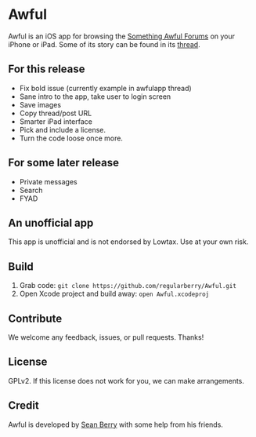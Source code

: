 Awful
=====

Awful is an iOS app for browsing the [Something Awful Forums][forums] on your iPhone or iPad. Some of its story can be found in its [thread][].

[forums]: http://forums.somethingawful.com
[thread]: http://forums.somethingawful.com/showthread.php?threadid=3381510

For this release
----------------
* Fix bold issue (currently example in awfulapp thread)
* Sane intro to the app, take user to login screen
* Save images
* Copy thread/post URL
* Smarter iPad interface
* Pick and include a license.
* Turn the code loose once more.

For some later release
----------------------
* Private messages
* Search
* FYAD

An unofficial app
-----------------

This app is unofficial and is not endorsed by Lowtax. Use at your own risk.

Build
-----

1. Grab code: `git clone https://github.com/regularberry/Awful.git`
2. Open Xcode project and build away: `open Awful.xcodeproj`

Contribute
----------

We welcome any feedback, issues, or pull requests. Thanks!

License
-------

GPLv2. If this license does not work for you, we can make arrangements.

Credit
------

Awful is developed by [Sean Berry][regularberry] with some help from his friends.

[regularberry]: https://github.com/regularberry
